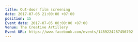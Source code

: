```yaml
---
title: Out-door film screening
date: 2017-07-05 21:00:00 +07:00
position: 15
Event date: 2017-07-05 00:00:00 +07:00
Venue: The Creative Artillery
Event URL: https://www.facebook.com/events/1459224287456702
---
```


